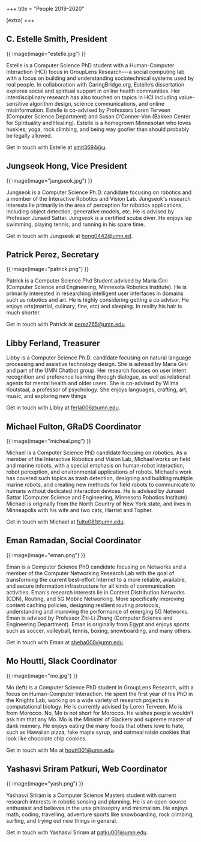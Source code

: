 +++
title = "People 2019-2020"

[extra]
+++

## C. Estelle Smith, President

{{ image(image="estelle.jpg") }}

Estelle is a Computer Science PhD student with a Human-Computer Interaction (HCI) focus in GroupLens Research---a social computing lab with a focus on building and understanding sociotechnical systems used by real people. In collaboration with CaringBridge.org, Estelle’s dissertation explores social and spiritual support in online health communities. Her interdisciplinary research has also touched on topics in HCI including value-sensitive algorithm design, science communications, and online misinformation. Estelle is co-advised by Professors Loren Terveen (Computer Science Department) and Susan O’Conner-Von (Bakken Center for Spirituality and Healing). Estelle is a homegrown Minnesotan who loves huskies, yoga, rock climbing, and being way goofier than should probably be legally allowed.

Get in touch with Estelle at [smit3694@u](mailto:smit3694@umn.edu).

## Jungseok Hong, Vice President

{{ image(image="jungseok.jpg") }}

Jungseok is a Computer Science Ph.D. candidate focusing on robotics and a member of the Interactive Robotics and Vision Lab. Jungseok\'s research interests lie primarily in the area of perception for robotics applications, including object detection, generative models, etc. He is advised by Professor Junaed Sattar. Jungseok is a certified scuba diver. He enjoys lap swimming, playing tennis, and running in his spare time.

Get in touch with Jungseok at [hong0442@umn.ed](mailto:hong0442@umn.edu).

## Patrick Perez, Secretary

{{ image(image="patrick.png") }}

Patrick is a Computer Science Phd Student advised by Maria Gini (Computer Science and Engineering, Minnesota Robotics Institute). He is primarily interested in researching intelligent user interfaces in domains such as robotics and art. He is highly considering getting a co advisor. He enjoys arts(martial, culinary, fine, etc) and sleeping. In reality his hair is much shorter.

Get in touch with Patrick at [perez765@umn.edu](mailto:perez765@umn.edu).

## Libby Ferland, Treasurer

Libby is a Computer Science Ph.D. candidate focusing on natural language processing and assistive technology design. She is advised by Maria Gini and part of the UMN Chatbot group. Her research focuses on user intent recognition and preference learning through dialogue, as well as relational agents for mental health and older users. She is co-advised by Wilma Koutstaal, a professor of psychology. She enjoys languages, crafting, art, music, and exploring new things

Get in touch with Libby at [ferla006@umn.edu](mailto:ferla006@umn.edu).

## Michael Fulton, GRaDS Coordinator

{{ image(image="micheal.png") }}

Michael is a Computer Science PhD candidate focusing on robotics. As a member of the Interactive Robotics and Vision Lab, Michael works on field and marine robots, with a special emphasis on human-robot interaction, robot perception, and environmental applications of robots. Michael’s work has covered such topics as trash detection, designing and building multiple marine robots, and creating new methods for field robots to communicate to humans without dedicated interaction devices. He is advised by Junaed Sattar (Computer Science and Engineering, Minnesota Robotics Institute). Michael is originally from the North Country of New York state, and lives in Minneapolis with his wife and two cats, Harriet and Topher.

Get in touch with Michael at [fulto081@umn.edu]("mailto:fulto081@umn.edu).


## Eman Ramadan, Social Coordinator

{{ image(image="eman.png") }}

Eman is a Computer Science PhD candidate focusing on Networks and a member of the Computer Networking Research Lab with the goal of transforming the current best-effort Internet to a more reliable, available, and secure information infrastructure for all kinds of communication activities. Eman\'s research interests lie in Content Distribution Networks (CDN), Routing, and 5G Mobile Networking. More specifically improving content caching policies, designing resilient routing protocols, understanding and improving the performance of emerging 5G Networks. Eman is advised by Professor Zhi-Li Zhang (Computer Science and Engineering Department). Eman is originally from Egypt and enjoys sports such as soccer, volleyball, tennis, boxing, snowboarding, and many others.

Get in touch with Eman at [sheha008@umn.edu](mailto:sheha008@umn.edu).

## Mo Houtti, Slack Coordinator

{{ image(image="mo.jpg") }}

Mo (left) is a Computer Science PhD student in GroupLens Research, with a focus on Human-Computer Interaction. He spent the first year of his PhD in the Knights Lab, working on a wide variety of research projects in computational biology. He is currently advised by Loren Terveen. Mo is from Morocco. No, Mo is not short for Morocco. He wishes people wouldn’t ask him that any Mo. Mo is the Minister of Slackery and supreme master of dank memery. He enjoys eating the many foods that others love to hate, such as Hawaiian pizza, fake maple syrup, and oatmeal raisin cookies that look like chocolate chip cookies.

Get in touch with Mo at [houtt001@umn.edu](mailto:houtt001@umn.edu).

## Yashasvi Sriram Patkuri, Web Coordinator

{{ image(image="yash.png") }}

Yashasvi Sriram is a Computer Science Masters student with current research interests in robotic sensing and planning. He is an open-source enthusiast and believes in the unix philosophy and minimalism. He enjoys math, coding, travelling, adventure sports like snowboarding, rock climbing, surfing, and trying out new things in general.

Get in touch with Yashasvi Sriram at [patku001@umn.edu](mailto:patku001@umn.edu).
